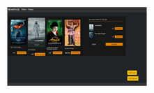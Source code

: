<img src="https://github.com/mrctmgr/GYGY_2023/blob/main/ASP.NET/MovieFlix/ss.PNG" alt="alt text" width="320" height="180">
